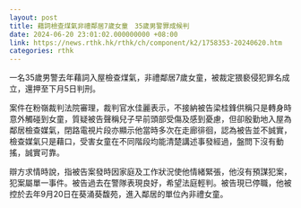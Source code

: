 ```yaml
---
layout: post
title: 藉詞檢查煤氣非禮鄰居7歲女童　35歲男警罪成候判
date: 2024-06-20 23:01:02.000000000 +08:00
link: https://news.rthk.hk/rthk/ch/component/k2/1758353-20240620.htm
categories: rthk
---
```


一名35歲男警去年藉詞入屋檢查煤氣，非禮鄰居7歲女童，被裁定猥褻侵犯罪名成立，還押至下月5日判刑。

案件在粉嶺裁判法院審理，裁判官水佳麗表示，不接納被告梁桂鋒供稱只是轉身時意外觸碰到女童，質疑被告聲稱兒子早前頭部受傷及感到憂慮，但卻殷勤地入屋為鄰居檢查媒氣，閉路電視片段亦顯示他當時多次在走廊徘徊，認為被告並不誠實，檢查媒氣只是藉口，受害女童在不同階段均能清楚講述事發經過，盤問下沒有動搖，誠實可靠。

辯方求情時說，指被告案發時因家庭及工作狀況使他情緒緊張，他沒有預謀犯案，犯案屬單一事件。被告過去在警隊表現良好，希望法庭輕判。被告現已停職，他被控於去年9月20日在葵涌葵馥苑，進入鄰居的單位內非禮女童。
